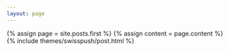 ```yaml
---
layout: page
---
```

  {% assign page = site.posts.first %}
  {% assign content = page.content %}
  {% include themes/swisspush/post.html %}

